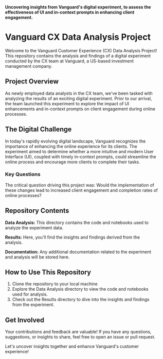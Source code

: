 __Uncovering insights from Vanguard's digital experiment,  to assess the effectiveness of UI and in-context prompts in enhancing client engagement.__

# Vanguard CX Data Analysis Project
Welcome to the Vanguard Customer Experience (CX) Data Analysis Project! This repository contains the analysis and findings of a digital experiment conducted by the CX team at Vanguard, a US-based investment management company.

## Project Overview
As newly employed data analysts in the CX team, we've been tasked with analyzing the results of an exciting digital experiment. Prior to our arrival, the team launched this experiment to explore the impact of UI enhancements and in-context prompts on client engagement during online processes.

## The Digital Challenge
In today's rapidly evolving digital landscape, Vanguard recognizes the importance of enhancing the online experience for its clients. The experiment aimed to determine whether a more intuitive and modern User Interface (UI), coupled with timely in-context prompts, could streamline the online process and encourage more clients to complete their tasks.

### Key Questions
The critical question driving this project was:
Would the implementation of these changes lead to increased client engagement and completion rates of online processes?

## Repository Contents
**Data Analysis:** This directory contains the code and notebooks used to analyze the experiment data.

**Results:** Here, you'll find the insights and findings derived from the analysis.

**Documentation:** Any additional documentation related to the experiment and analysis will be stored here.

## How to Use This Repository
1. Clone the repository to your local machine
2. Explore the Data Analysis directory to view the code and notebooks used for analysis.
3. Check out the Results directory to dive into the insights and findings from the experiment.

## Get Involved
Your contributions and feedback are valuable! If you have any questions, suggestions, or insights to share, feel free to open an issue or pull request.

Let's uncover insights together and enhance Vanguard's customer experience!
